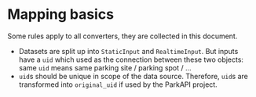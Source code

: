 # Mapping basics

Some rules apply to all converters, they are collected in this document.

* Datasets are split up into `StaticInput` and `RealtimeInput`. But inputs have a `uid` which used as the connection
  between these two objects: same `uid` means same parking site / parking spot / ...
* `uid`s should be unique in scope of the data source. Therefore, `uid`s are transformed into `original_uid` if used
  by the ParkAPI project.
